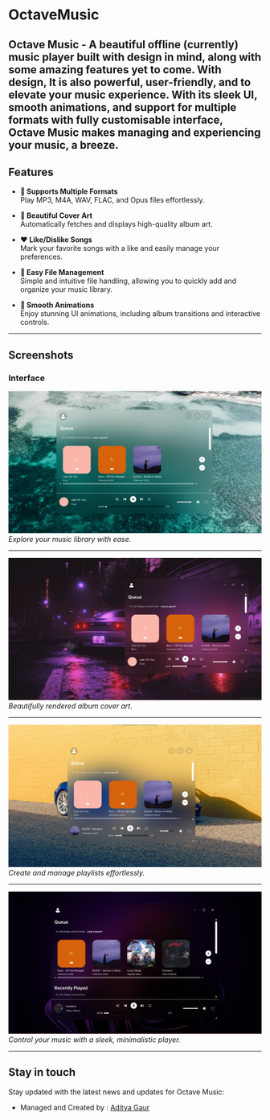 # OctaveMusic
Octave Music - A beautiful offline (currently) music player built with design in mind, along with some amazing features yet to come. With design, It is also powerful, user-friendly, and  to elevate your music experience. With its sleek UI, smooth animations, and support for multiple formats with fully customisable interface, Octave Music makes managing and experiencing your music, a breeze.
---

## Features

- **🎵 Supports Multiple Formats**  
  Play MP3, M4A, WAV, FLAC, and Opus files effortlessly.

- **🎨 Beautiful Cover Art**  
  Automatically fetches and displays high-quality album art.

- **❤️ Like/Dislike Songs**  
  Mark your favorite songs with a like and easily manage your preferences.

- **📁 Easy File Management**  
  Simple and intuitive file handling, allowing you to quickly add and organize your music library.

- **🔄 Smooth Animations**  
  Enjoy stunning UI animations, including album transitions and interactive controls.

---

## Screenshots

### Interface
![Main Interface](https://github.com/xdityagr/OctaveMusic/blob/main/preview/Screenshot1.png?raw=true)
*Explore your music library with ease.*

---

![Main Interface 2](https://github.com/xdityagr/OctaveMusic/blob/main/preview/Screenshot2.png?raw=true)
*Beautifully rendered album cover art.*

---

![Main Interface 3](https://github.com/xdityagr/OctaveMusic/blob/main/preview/Screenshot3.png?raw=true)
*Create and manage playlists effortlessly.*

---

![Main Interface 4](https://github.com/xdityagr/OctaveMusic/blob/main/preview/Screenshot4.png?raw=true)
*Control your music with a sleek, minimalistic player.*

---

## Stay in touch

Stay updated with the latest news and updates for Octave Music:
- Managed and Created by : [Aditya Gaur](https://github.com/xdityagr/)
